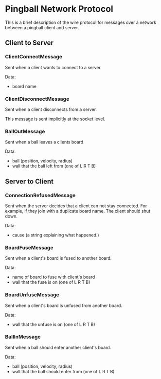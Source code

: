 # Pingball Network Protocol

This is a brief description of the wire protocol
for messages over a network between a pingball
client and server.


## Client to Server

### ClientConnectMessage
Sent when a client wants to connect to a server.

Data:

- board name

### ClientDisconnectMessage
Sent when a client disconnects from a server.

This message is sent implicitly at the socket level.

### BallOutMessage
Sent when a ball leaves a clients board.

Data:

- ball (position, velocity, radius)
- wall that the ball left from (one of L R T B)


## Server to Client

### ConnectionRefusedMessage
Sent when the server decides that a client can not stay connected.
For example, if they join with a duplicate board name.
The client should shut down.

Data:

- cause (a string explaining what happened.)

### BoardFuseMessage
Sent when a client's board is fused to another board.

Data:

- name of board to fuse with client's board
- wall that the fuse is on (one of L R T B)

### BoardUnfuseMessage
Sent when a client's board is unfused from another board.

Data:

- wall that the unfuse is on (one of L R T B)

### BallInMessage
Sent when a ball should enter another client's board.

Data:

- ball (position, velocity, radius)
- wall that the ball should enter from (one of L R T B)
